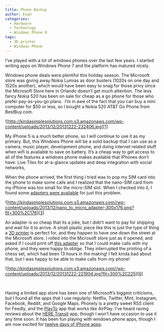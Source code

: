 ```yaml
---
title: Phone Backup
author: Evan
categories:
  - Hardware
  - Technology
  - Windows Phone 8
tags:
  - 3D printer
  - Windows Phone
---
```

 [1]: http://kindasimplesolutions.com.s3.amazonaws.com/wp-content/uploads/2013/12/20131222-232406.jpg
 [2]: http://www.amazon.com/Nano-Sim-Micro-Standard-Adapter/dp/B009AQLWMA
 [3]: http://kindasimplesolutions.com.s3.amazonaws.com/wp-content/uploads/2013/12/nano_to_micro_adapter.png "nano to micro adapter"
 [4]: http://www.makerbot.com/
 [5]: http://www.thingiverse.com/thing:35845
 [6]: http://kindasimplesolutions.com.s3.amazonaws.com/wp-content/uploads/2013/12/20131222-221904.jpg
 [7]: http://www.windowsphone.com/en-us/store/app/play-to/8257b398-f4bf-4483-97c7-6fd6a1e60bbf
 [8]: http://www.windowsphone.com/en-us/store/app/here-transit/adfdad16-b54a-4ec3-b11e-66bd691be4e6
 [9]: http://bgr.com/2013/12/10/apple-12-days-of-gifts-us-microsoft/
I&#8217;ve played with a lot of windows phones over the last few years. I started writing apps on Windows Phone 7 and the platform has matured nicely.

Windows phone deals were plentiful this holiday season. The Microsoft store was giving away Nokia Lumias as door busters (1020s on one day and 1520s another), which would have been easy to snag for those privy since the Microsoft Store here in Orlando doesn&#8217;t get much attention. The less fancy Nokia 520 has been on sale for cheap as a go phone for those who prefer pay-as-you-go plans.  I&#8217;m in awe of the fact that you can buy a mini computer for $50 or less, so I bought a Nokia 520 AT&T Go Phone from BestBuy.com.

![http://kindasimplesolutions.com.s3.amazonaws.com/wp-content/uploads/2013/12/20131222-232406.jpg][1]

My iPhone 5 is a much better phone, so I will continue to use it as my primary. But, this Windows Phone will be a solid backup that I can use as a camera, music player, development phone, and doing internet related stuff when wifi is available to save on battery. It&#8217;s a cheap way to get access to all of the features a windows phone makes available that iPhones don&#8217;t have: Live Tiles for at-a-glance updates and deep integration with social networks,

When the phone arrived, the first thing I tried was to pop my SIM card into the phone to make some calls and I realized that the nano-SIM card from my iPhone was too small for the micro-SIM slot. When I checked into it, I found some [adapters were available][2] for just this problem.

![http://kindasimplesolutions.com.s3.amazonaws.com//wp-content/uploads/2013/12/nano_to_micro_adapter-300x176.png?fit=300%2C176][3]

An adapter is so cheap that its a joke, but I didn&#8217;t want to pay for shipping and wait for it to arrive. A small plastic piece like this is just the type of thing a [3D printer][4] is perfect for, and they happen to have one down the street at the Microsoft store. I rolled into the Microsoft store just as it opened, and asked if I could print off [this adapter][5] so that I could make calls with my phone, and they were happy to oblige. They interrupted the printing of a chess set, which had been 13 hours in the making! I felt kinda bad about that, but I was happy to be able to make calls from my phone!

![http://kindasimplesolutions.com.s3.amazonaws.com//wp-content/uploads/2013/12/20131222-221904.jpg?fit=300%2C225][6]

&nbsp;

Having a limited app store has been one of Microsoft&#8217;s biggest criticisms, but I found all the apps that I use regularly: Netflix, Twitter, Mint, Instagram, Facebook, Reddit, and Google Maps. Phonely is a pretty sweet RSS client for Feedly, and the [PlayTo][7] app that works like AirPlay. I&#8217;ve heard raving reviews about the [HERE Transit][8] app, though I won&#8217;t have occasion to use it any time soon. It has been fun playing with windows phone apps, though I am now excited for [twelve days of iPhone apps][9].
